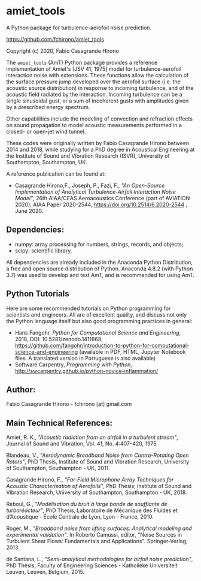# amiet_tools

A Python package for turbulence-aerofoil noise prediction.

https://github.com/fchirono/amiet_tools

Copyright (c) 2020, Fabio Casagrande Hirono

The `amiet_tools` (AmT) Python package provides a reference implementation of
Amiet's [JSV 41, 1975] model for turbulence-aerofoil interaction noise with
extensions. These functions allow the calculation of the surface pressure jump
developed over the aerofoil surface (i.e. the acoustic source distribution) in
response to incoming turbulence, and of the acoustic field radiated by the
interaction. Incoming turbulence can be a single sinusoidal gust, or a sum of
incoherent gusts with amplitudes given by a prescribed energy spectrum.

Other capabilities include the modeling of convection and
refraction effects on sound propagation to model acoustic measurements
performed in a closed- or open-jet wind tunnel.

These codes were originally written by Fabio Casagrande Hirono between 2014 and
2018, while studying for a PhD degree in Acoustical Engineering at the Institute
of Sound and Vibration Research (ISVR), University of Southampton, Southampton, UK.

A reference publication can be found at:
* Casagrande Hirono,F., Joseph, P., Fazi, F., *"An Open-Source Implementation of Analytical Turbulence-Airfoil Interaction Noise Model"*, 26th AIAA/CEAS Aeroacoustics Conference (part of AVIATION 2020), AIAA Paper 2020-2544, https://doi.org/10.2514/6.2020-2544 , June 2020.

## Dependencies:
* numpy: array processing for numbers, strings, records, and objects;
* scipy: scientific library.


All dependencies are already included in the Anaconda Python Distribution, a
free and open source distribution of Python. Anaconda 4.8.2 (with Python 3.7)
was used to develop and test AmT, and is recommended for using AmT.


## Python Tutorials
Here are some recommended tutorials on Python programming for scientists and engineers. All are of excellent quality, and discuss not only the Python language itself but also good programming practices in general:
* Hans Fangohr, *Python for Computational Science and Engineering*, 2018, DOI: 10.5281/zenodo.1411868, https://github.com/fangohr/introduction-to-python-for-computational-science-and-engineering (available in PDF, HTML, Jupyter Notebook files. A translated version in Portuguese is also available)
* Software Carpentry, *Programming with Python*, http://swcarpentry.github.io/python-novice-inflammation/

## Author:
Fabio Casagrande Hirono - fchirono [at] gmail.com


## Main Technical References:

Amiet, R. K., *"Acoustic radiation from an airfoil in a turbulent stream"*,
Journal of Sound and Vibration, Vol. 41, No. 4:407–420, 1975.

Blandeau, V., *"Aerodynamic Broadband Noise from Contra-Rotating Open
Rotors"*, PhD Thesis, Institute of Sound and Vibration Research, University
of Southampton, Southampton - UK, 2011.

Casagrande Hirono, F., *"Far-Field Microphone Array Techniques for Acoustic
Characterisation of Aerofoils"*, PhD Thesis, Institute of Sound and
Vibration Research, University of Southampton, Southampton - UK, 2018.

Reboul, G., *"Modélisation du bruit à large bande de soufflante de
turboréacteur"*, PhD Thesis, Laboratoire de Mécanique des Fluides et
d’Acoustique - École Centrale de Lyon, Lyon - France, 2010.

Roger, M., *"Broadband noise from lifting surfaces: Analytical modeling and
experimental validation"*. In Roberto Camussi, editor, "Noise Sources in
Turbulent Shear Flows: Fundamentals and Applications". Springer-Verlag,
2013.

de Santana, L., *"Semi-analytical methodologies for airfoil noise
prediction"*, PhD Thesis, Faculty of Engineering Sciences - Katholieke
Universiteit Leuven, Leuven, Belgium, 2015.
